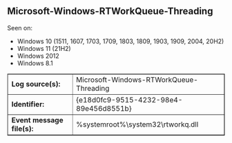 ## Microsoft-Windows-RTWorkQueue-Threading

Seen on:
* Windows 10 (1511, 1607, 1703, 1709, 1803, 1809, 1903, 1909, 2004, 20H2)
* Windows 11 (21H2)
* Windows 2012
* Windows 8.1

<table border="1" class="docutils">
  <tbody>
    <tr>
      <td><b>Log source(s):</b></td>
      <td>Microsoft-Windows-RTWorkQueue-Threading</td>
    </tr>
    <tr>
      <td><b>Identifier:</b></td>
      <td>{e18d0fc9-9515-4232-98e4-89e456d8551b}</td>
    </tr>
    <tr>
      <td><b>Event message file(s):</b></td>
      <td>%systemroot%\system32\rtworkq.dll</td>
    </tr>
  </tbody>
</table>

&nbsp;

